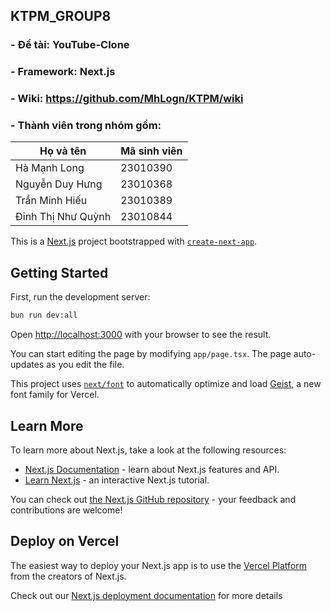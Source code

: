 ## KTPM_GROUP8
### - Đề tài: YouTube-Clone
### - Framework: Next.js
### - Wiki: https://github.com/MhLogn/KTPM/wiki
### - Thành viên trong nhóm gồm:
|     Họ và tên        | Mã sinh viên  |
|--------------------- |-------------- |
|  Hà Mạnh Long        |   23010390    |
|  Nguyễn Duy Hưng     |   23010368    |
|  Trần Minh Hiếu      |   23010389    |
|  Đinh Thị Như Quỳnh  |   23010844    |


This is a [Next.js](https://nextjs.org) project bootstrapped with [`create-next-app`](https://nextjs.org/docs/app/api-reference/cli/create-next-app).

## Getting Started

First, run the development server:

```bash
bun run dev:all
```

Open [http://localhost:3000](http://localhost:3000) with your browser to see the result.

You can start editing the page by modifying `app/page.tsx`. The page auto-updates as you edit the file.

This project uses [`next/font`](https://nextjs.org/docs/app/building-your-application/optimizing/fonts) to automatically optimize and load [Geist](https://vercel.com/font), a new font family for Vercel.

## Learn More

To learn more about Next.js, take a look at the following resources:

- [Next.js Documentation](https://nextjs.org/docs) - learn about Next.js features and API.
- [Learn Next.js](https://nextjs.org/learn) - an interactive Next.js tutorial.

You can check out [the Next.js GitHub repository](https://github.com/vercel/next.js) - your feedback and contributions are welcome!

## Deploy on Vercel

The easiest way to deploy your Next.js app is to use the [Vercel Platform](https://vercel.com/new?utm_medium=default-template&filter=next.js&utm_source=create-next-app&utm_campaign=create-next-app-readme) from the creators of Next.js.

Check out our [Next.js deployment documentation](https://nextjs.org/docs/app/building-your-application/deploying) for more details
